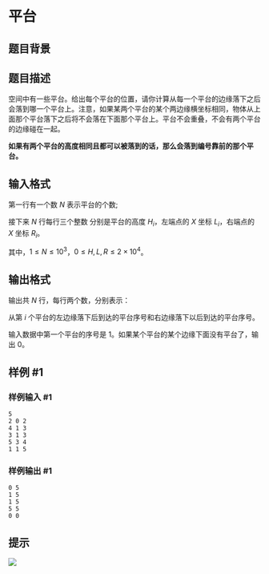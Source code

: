 # 平台

## 题目背景



## 题目描述

空间中有一些平台。给出每个平台的位置，请你计算从每一个平台的边缘落下之后会落到哪一个平台上。注意，如果某两个平台的某个两边缘横坐标相同，物体从上面那个平台落下之后将不会落在下面那个平台上。平台不会重叠，不会有两个平台的边缘碰在一起。

**如果有两个平台的高度相同且都可以被落到的话，那么会落到编号靠前的那个平台。**

## 输入格式

第一行有一个数 $N$ 表示平台的个数;

接下来 $N$ 行每行三个整数 分别是平台的高度 $H_i$，左端点的 $X$ 坐标 $L_i$，右端点的 $X$ 坐标 $R_i$。

其中，$1 \le N \le {10}^3$，$0 \le H,L,R \le 2 \times {10}^4$。

## 输出格式

输出共 $N$ 行，每行两个数，分别表示：

从第 $i$ 个平台的左边缘落下后到达的平台序号和右边缘落下以后到达的平台序号。

输入数据中第一个平台的序号是 $1$。如果某个平台的某个边缘下面没有平台了，输出 $0$。


## 样例 #1

### 样例输入 #1
```
5
2 0 2
4 1 3
3 1 3
5 3 4
1 1 5
```

### 样例输出 #1

```
0 5
1 5
1 5
5 5
0 0
```

## 提示

![](https://cdn.luogu.com.cn/upload/pic/34.png)


